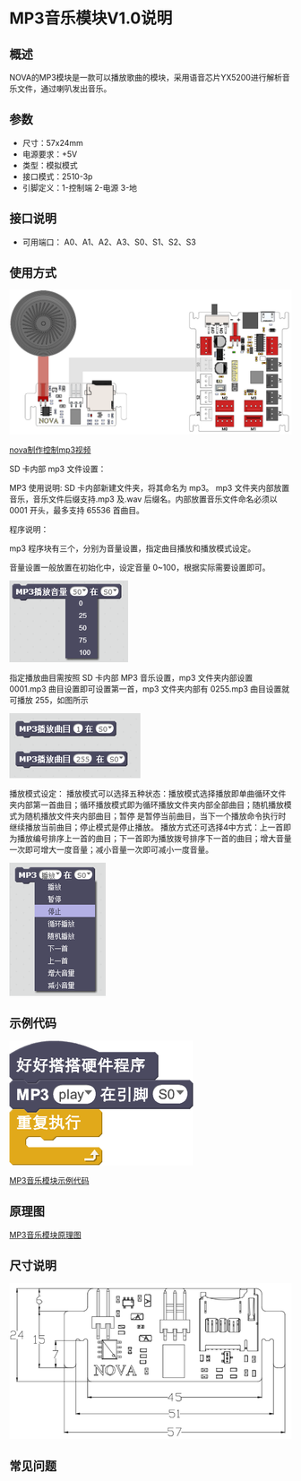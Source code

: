 # MP3音乐模块V1.0说明

## 概述
NOVA的MP3模块是一款可以播放歌曲的模块，采用语音芯片YX5200进行解析音乐文件，通过喇叭发出音乐。

## 参数
- 尺寸：57x24mm
- 电源要求：+5V
- 类型：模拟模式
- 接口模式：2510-3p
- 引脚定义：1-控制端 2-电源 3-地

## 接口说明
- 可用端口： A0、A1、A2、A3、S0、S1、S2、S3

## 使用方式
![](./images/07.png)

[nova制作控制mp3视频](http://www.haohaodada.com/art_show.php?id=149)

SD 卡内部 mp3 文件设置：

MP3 使用说明:
SD 卡内部新建文件夹，将其命名为 mp3。
mp3 文件夹内部放置音乐，音乐文件后缀支持.mp3 及.wav 后缀名。内部放置音乐文件命名必须以 0001 开头，最多支持 65536 首曲目。

程序说明：

mp3 程序块有三个，分别为音量设置，指定曲目播放和播放模式设定。

音量设置一般放置在初始化中，设定音量 0~100，根据实际需要设置即可。

![](./images/137.png)

指定播放曲目需按照 SD 卡内部 MP3 音乐设置，mp3 文件夹内部设置 0001.mp3 曲目设置即可设置第一首，mp3 文件夹内部有 0255.mp3 曲目设置就可播放 255，如图所示

![](./images/136.png)

播放模式设定：
播放模式可以选择五种状态：播放模式选择播放即单曲循环文件夹内部第一首曲目；循环播放模式即为循环播放文件夹内部全部曲目；随机播放模式为随机播放文件夹内部曲目；暂停   是暂停当前曲目，当下一个播放命令执行时继续播放当前曲目；停止模式是停止播放。
播放方式还可选择4中方式：上一首即为播放编号排序上一首的曲目；下一首即为播放拨号排序下一首的曲目；增大音量一次即可增大一度音量；减小音量一次即可减小一度音量。

![](./images/135.png)

## 示例代码
![](./images/08.png)

[MP3音乐模块示例代码](http://www.haohaodada.com/show.php?id=947296)

## 原理图
[MP3音乐模块原理图](https://github.com/Haohaodada-official/haohaodada-docs/blob/master/%E5%8E%9F%E7%90%86%E5%9B%BE/MP3%E9%9F%B3%E4%B9%90%E6%A8%A1%E5%9D%97.pdf)

## 尺寸说明
![](./images/78.png)

## 常见问题
